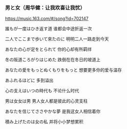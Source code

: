 ### 男と女（周华健：让我欢喜让我忧）
https://music.163.com/#/song?id=702147

誰もが一度はひき返す道
谁都会中途折返一次

二人でここまで歩いて來たのに
明明二人一路走到今天

あなたの心が足をとられて
你的心却有所羁绊

冬の阪道ころがりはじめた
跌倒在在冬日的坡道上

あなたの愛をもっとぬくもりをもっと
想要更多你的爱与温存

あふれるほどに
多到溢出

心の支えはいつの時代も
不论什么时代

男は女女は男
男人女人都是彼此的心灵支柱

あなたを信じてささやかな夢
是我这女人相信着你

積み上げたのは女の私
并将小小梦想累积
